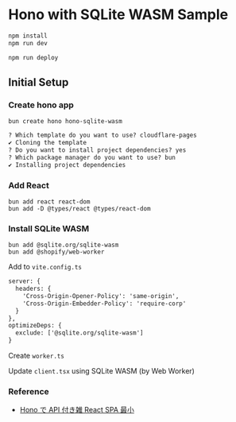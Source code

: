 # Hono with SQLite WASM Sample

```txt
npm install
npm run dev
```

```txt
npm run deploy
```

## Initial Setup

### Create hono app

```shell
bun create hono hono-sqlite-wasm
```

```txt
? Which template do you want to use? cloudflare-pages
✔ Cloning the template
? Do you want to install project dependencies? yes
? Which package manager do you want to use? bun
✔ Installing project dependencies
```

### Add React

```shell
bun add react react-dom
bun add -D @types/react @types/react-dom
```

### Install SQLite WASM

```shell
bun add @sqlite.org/sqlite-wasm
bun add @shopify/web-worker
```

Add to `vite.config.ts`

```txt
server: {
  headers: {
    'Cross-Origin-Opener-Policy': 'same-origin',
    'Cross-Origin-Embedder-Policy': 'require-corp'
  }
},
optimizeDeps: {
  exclude: ['@sqlite.org/sqlite-wasm']
}
```

Create `worker.ts`

Update `client.tsx` using SQLite WASM (by Web Worker)

### Reference

- [Hono で API 付き雑 React SPA 最小](https://zenn.dev/yusukebe/articles/06d9cc1714bfb7)
